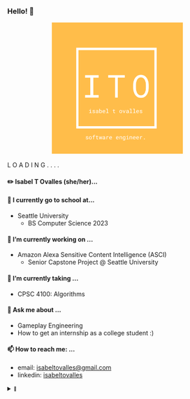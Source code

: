 ### Hello! 👋

<p align="center">
  <img width="300" height="300" src="https://github.com/kidlatmc29/kidlatmc29/blob/main/media/ito_card_front.png">
</p>

L O A D I N G . . . . 

#### ✏️ Isabel T Ovalles (she/her)...

#### 🏫 I currently go to school at...
- Seattle University
  - BS Computer Science 2023

#### 🔭 I’m currently working on ...
- Amazon Alexa Sensitive Content Intelligence (ASCI)
   - Senior Capstone Project @ Seattle University

#### 🌱 I’m currently taking ...
- CPSC 4100: Algorithms

#### 💬 Ask me about ...
- Gameplay Engineering
- How to get an internship as a college student :) 

####  📫 How to reach me: ...
- email: isabeltovalles@gmail.com
- linkedin: [isabeltovalles](https://www.linkedin.com/in/isabel-t-ovalles/)

<details>
  <summary><sub><sup>👀</sup></sub></summary>
	<img align="center" src="/github-metrics.svg" alt="Metrics" width="400">
  <img align="center" src="metrics.plugin.calendar.svg" width="400">
  <img align="center" src="metrics.plugin.languages.details.svg" width="400">

</details>
